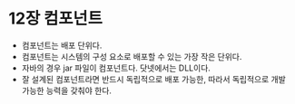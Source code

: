 # 12장 컴포넌트

* 컴포넌트는 배포 단위다.
* 컴포넌트는 시스템의 구성 요소로 배포할 수 있는 가장 작은 단위다.
* 자바의 경우 jar 파일이 컴포넌트다. 닷넷에서는 DLL이다.
* 잘 설계된 컴포넌트라면 반드시 독립적으로 배포 가능한, 따라서 독립적으로 개발 가능한 능력을 갖춰야 한다.



